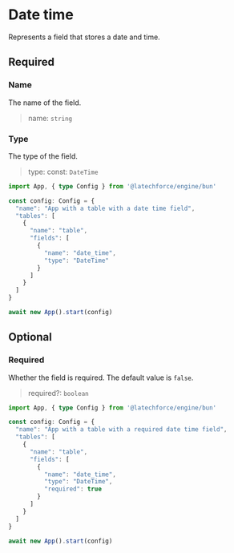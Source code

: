 # Date time

Represents a field that stores a date and time.

## Required

### Name

The name of the field.
>name: `string`

### Type

The type of the field.
>type: const: `DateTime`

```ts
import App, { type Config } from '@latechforce/engine/bun'

const config: Config = {
  "name": "App with a table with a date time field",
  "tables": [
    {
      "name": "table",
      "fields": [
        {
          "name": "date_time",
          "type": "DateTime"
        }
      ]
    }
  ]
}

await new App().start(config)
```
## Optional

### Required

Whether the field is required.
The default value is `false`.
>required?: `boolean`

```ts
import App, { type Config } from '@latechforce/engine/bun'

const config: Config = {
  "name": "App with a table with a required date time field",
  "tables": [
    {
      "name": "table",
      "fields": [
        {
          "name": "date_time",
          "type": "DateTime",
          "required": true
        }
      ]
    }
  ]
}

await new App().start(config)
```
